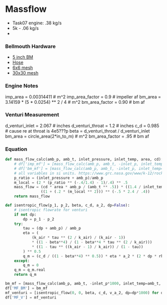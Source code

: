 # Massflow

- Task07 engine: .38 kg/s
- 5k - .06 kg/s
- 
### Bellmouth Hardware
- [5 inch BM](https://airflownozzles.hy-grademetal.com/item/industrial/asme-air-flow-nozzles/afn-5)
- [Hose](https://www.mcmaster.com/5136K27/)
- [6x6 mesh](https://www.mcmaster.com/9227T55/)
- [30x30 mesh](https://www.mcmaster.com/9227T63/)
  

### Engine Notes
imp_area = 0.00314411  # m^2
imp_area_factor = 0.9  # impeller af
bm_area = 3.14159 * (5 * 0.0254) ** 2 / 4  # m^2
bm_area_factor = 0.90  # bm af

### Venturi Measurement
d_venturi_inlet = 2.067 # inches
d_venturi_throat = 1.2  # inches
c_d = 0.985  # cause re at throat is 4e5???p
beta = d_venturi_throat / d_venturi_inlet
bm_area = circle_area(2*in_to_m)   # m^2
bm_area_factor = .95       # bm af

### Equation
```python
def mass_flow_calc(amb_p, amb_t, inlet_pressure, inlet_temp, area, cd):
    # df['imp_mf'] = [mass_flow_calc(amb_p, amb_t, -inlet_p, inlet_temp=amb_t, area=imp_area, cd=imp_area_factor) for inlet_p in imp_pressure_avg_pa]
    # df['bm_mf'] = [mass_flow_calc(amb_p, amb_t, -inlet_p, inlet_temp=amb_t, area=bm_area, cd=bm_area_factor) for inlet_p in bm_avg_pa]
    # all variables in si units. https://www.grc.nasa.gov/www/k-12/rocket/mflchk.html. rearrange and include cd...
    p_ratio = (inlet_pressure + amb_p)/amb_p
    m_local = (2 * (p_ratio ** (-.4/1.4) - 1)/.4) ** .5
    mass_flow = (cd * area * amb_p / (amb_t ** .5)) * ((1.4 / inlet_temp) ** .5) * m_local * \
                ((1 + (.2 * (m_local ** 2))) ** (-.5 * 2.4 / .4))
    return mass_flow

def isentropic_flow(p_1, p_2, beta, c_d, a_2, dp=False):
    # isentropic flowrate for venturi
    if not dp:
        dp = p_1 - p_2
    try:
        tau = (dp + amb_p) / amb_p
        eta = (
            (k_air * tau ** (2 / k_air) / (k_air - 1))
            * ((1 - beta**4) / (1 - beta**4 * tau ** (2 / k_air)))
            * ((1 - tau ** ((k_air - 1) / k_air)) / (1 - tau))
        ) ** 0.5
        q_m = (c_d / ((1 - beta**4) ** 0.5)) * eta * a_2 * (2 * dp * rho_air) ** 0.5
    except:
        q_m = 0
    q_m = q_m.real
    return q_m

bm_mf = [mass_flow_calc(amb_p, amb_t, -inlet_p*1000, inlet_temp=amb_t, area=bm_area, cd=bm_area_factor) for inlet_p in df['P_Bellmouth']]
df['MF_BM'] = bm_mf
mf_venturi = [isentropic_flow(0, 0, beta, c_d, v_a_2, dp=dp*1000) for dp in df['P_Venturi']]
df['MF_V'] = mf_venturi
```
